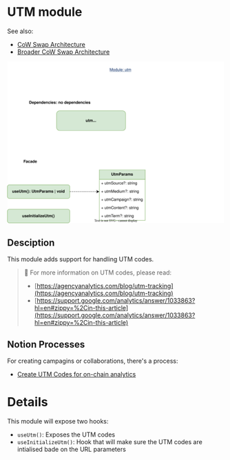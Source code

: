 # UTM module

See also:

- [CoW Swap Architecture](../../../docs/architecture-overview.md)
- [Broader CoW Swap Architecture](https://github.com/cowprotocol/cowswap-diagrams)

![UTM module](./utm-module.drawio.svg)

## Desciption

This module adds support for handling UTM codes.

> 📖 For more information on UTM codes, please read:
>
> - [https://agencyanalytics.com/blog/utm-tracking](https://agencyanalytics.com/blog/utm-tracking)
> - [https://support.google.com/analytics/answer/1033863?hl=en#zippy=%2Cin-this-article](https://support.google.com/analytics/answer/1033863?hl=en#zippy=%2Cin-this-article)

## Notion Processes

For creating campagins or collaborations, there's a process:

- [Create UTM Codes for on-chain analytics](https://www.notion.so/cownation/Create-UTM-codes-for-on-chain-analytics-cd1ec4ce33964da48a374c8d17b00913?pvs=4)

# Details

This module will expose two hooks:

- `useUtm()`: Exposes the UTM codes
- `useInitializeUtm()`: Hook that will make sure the UTM codes are intialised bade on the URL parameters

